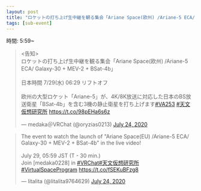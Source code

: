```yaml
---
layout: post
title: "ロケットの打ち上げ生中継を観る集会「Ariane Space(欧州) /Ariane-5 ECA/ Galaxy-30 + MEV-2 + BSat-4b」"
tags: [sub-event]
---
```


時間: 5:59~

<blockquote class="twitter-tweet" data-theme="dark"><p lang="ja" dir="ltr">&lt;告知&gt;<br>ロケットの打ち上げ生中継を観る集会「Ariane Space(欧州) /Ariane-5 ECA/ Galaxy-30 + MEV-2 + BSat-4b」<br><br>日本時間 7/29(水) 06:29 リフトオフ<br><br>欧州の大型ロケット「Ariane-5」が、4K/8K放送に対応した日本のBS放送衛星「BSat-4b」を含む3機の静止衛星を打ち上げます<a href="https://twitter.com/hashtag/VA253?src=hash&amp;ref_src=twsrc%5Etfw">#VA253</a> <a href="https://twitter.com/hashtag/%E5%A4%A9%E6%96%87%E4%BB%AE%E6%83%B3%E7%A0%94%E7%A9%B6%E6%89%80?src=hash&amp;ref_src=twsrc%5Etfw">#天文仮想研究所</a> <a href="https://t.co/98pEHa6s6z">https://t.co/98pEHa6s6z</a></p>&mdash; medaka＠VRChat (@oryzias0213) <a href="https://twitter.com/oryzias0213/status/1286597566243565568?ref_src=twsrc%5Etfw">July 24, 2020</a></blockquote> <script async src="https://platform.twitter.com/widgets.js" charset="utf-8"></script>

<blockquote class="twitter-tweet" data-theme="dark"><p lang="en" dir="ltr">The event to watch the launch of &quot;Ariane Space(EU) /Ariane-5 ECA/ Galaxy-30 + MEV-2 + BSat-4b&quot; in the live video!<br><br>July 29, 05:59 JST (T - 30 min.)<br>Join [medaka0228] in <a href="https://twitter.com/hashtag/VRChat?src=hash&amp;ref_src=twsrc%5Etfw">#VRChat</a><a href="https://twitter.com/hashtag/%E5%A4%A9%E6%96%87%E4%BB%AE%E6%83%B3%E7%A0%94%E7%A9%B6%E6%89%80?src=hash&amp;ref_src=twsrc%5Etfw">#天文仮想研究所</a> <a href="https://twitter.com/hashtag/VirtualSpaceProgram?src=hash&amp;ref_src=twsrc%5Etfw">#VirtualSpaceProgram</a> <a href="https://t.co/fSEKuBFzg8">https://t.co/fSEKuBFzg8</a></p>&mdash; litalita (@litalita9764629) <a href="https://twitter.com/litalita9764629/status/1286667218462228482?ref_src=twsrc%5Etfw">July 24, 2020</a></blockquote> <script async src="https://platform.twitter.com/widgets.js" charset="utf-8"></script>